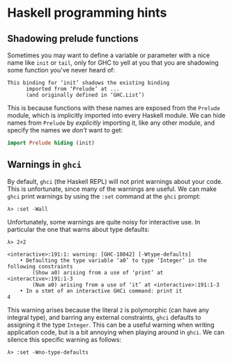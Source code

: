 # Haskell programming hints

## Shadowing prelude functions

Sometimes you may want to define a variable or parameter with a nice
name like `init` or `tail`, only for GHC to yell at you that you are
shadowing some function you've never heard of:

```
This binding for ‘init’ shadows the existing binding
      imported from ‘Prelude’ at ...
      (and originally defined in ‘GHC.List’)
```

This is because functions with these names are exposed from the
`Prelude` module, which is implicitly imported into every Haskell
module. We can hide names from `Prelude` by *explicitly* importing it,
like any other module, and specify the names we *don't* want to
get:

```Haskell
import Prelude hiding (init)
```

## Warnings in `ghci`

By default, `ghci` (the Haskell REPL) will not print warnings about
your code. This is unfortunate, since many of the warnings are useful.
We can make `ghci` print warnings by using the `:set` command at the
`ghci` prompt:

```
λ> :set -Wall
```

Unfortunately, some warnings are quite noisy for interactive use. In
particular the one that warns about type defaults:

```
λ> 2+2

<interactive>:191:1: warning: [GHC-18042] [-Wtype-defaults]
    • Defaulting the type variable ‘a0’ to type ‘Integer’ in the following constraints
        (Show a0) arising from a use of ‘print’ at <interactive>:191:1-3
        (Num a0) arising from a use of ‘it’ at <interactive>:191:1-3
    • In a stmt of an interactive GHCi command: print it
4
```

This warning arises because the literal `2` is polymorphic (can have
any integral type), and barring any external constraints, `ghci`
defaults to assigning it the type `Integer`. This can be a useful
warning when writing application code, but is a bit annoying when
playing around in `ghci`. We can silence this specific warning as
follows:

```
λ> :set -Wno-type-defaults
```
